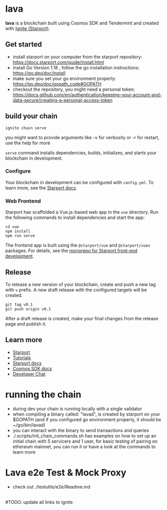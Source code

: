 # lava
**lava** is a blockchain built using Cosmos SDK and Tendermint and created with [Ignite (Starport)](https://ignite.com/cli).

## Get started

* install starport on your computer from the starport repository: https://docs.starport.com/guide/install.html
* install Go Version 1.18 , follow the go installation instructions: https://go.dev/doc/install
* make sure you set your go environment properly: https://go.dev/doc/gopath_code#GOPATH
* checkout the repository, you might need a personal token: https://docs.github.com/en/authentication/keeping-your-account-and-data-secure/creating-a-personal-access-token

## build your chain
```
ignite chain serve
```
you might want to provide arguments like -v for verbosity or -r for restart, use the help for more

`serve` command installs dependencies, builds, initializes, and starts your blockchain in development.

### Configure

Your blockchain in development can be configured with `config.yml`. To learn more, see the [Starport docs](https://docs.starport.com).

### Web Frontend

Starport has scaffolded a Vue.js-based web app in the `vue` directory. Run the following commands to install dependencies and start the app:

```
cd vue
npm install
npm run serve
```

The frontend app is built using the `@starport/vue` and `@starport/vuex` packages. For details, see the [monorepo for Starport front-end development](https://github.com/tendermint/vue).

## Release
To release a new version of your blockchain, create and push a new tag with `v` prefix. A new draft release with the configured targets will be created.

```
git tag v0.1
git push origin v0.1
```

After a draft release is created, make your final changes from the release page and publish it.
## Learn more

- [Starport](https://starport.com)
- [Tutorials](https://docs.starport.com/guide)
- [Starport docs](https://docs.starport.com)
- [Cosmos SDK docs](https://docs.cosmos.network)
- [Developer Chat](https://discord.gg/H6wGTY8sxw)

# running the chain
* during dev your chain is running locally with a single validator
* when compiling a binary called: "lavad", is created by starport on your $GOPATH (and if you configured go environment properly,
    it should be ~/go/bin/lavad)
* you can interact with the binary to send transactions and queries
* ./.scripts/init_chain_commands.sh has examples on how to set up an initial chain with 5 servicers and 1 user,
    for basic testing of pairing on ethereum mainnet, you can run it or have a look at the commands to learn more


# Lava e2e Test & Mock Proxy 
* check out ./testutils/e2e/Readme.md

<br>
#TODO: update all links to ignite